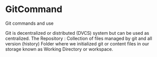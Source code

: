 # GitCommand
Git commands and use

Git is decentralized or distributed (DVCS) system but can be used as centralized.
The Repository : Collection of files managed by git and all version (history)
Folder where we initialized git or content files in our storage known as Working Directory or workspace.

